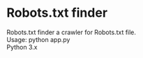 # Robots.txt finder

Robots.txt finder a crawler for Robots.txt file.<br>
Usage: python app.py<br>
Python 3.x<br>

